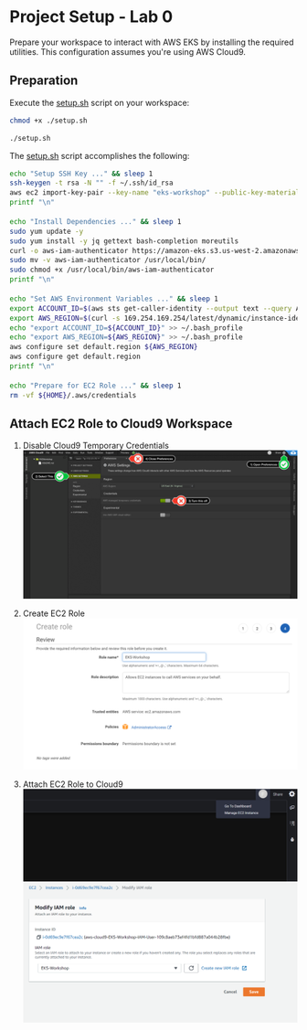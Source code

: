 # Project Setup - Lab 0

Prepare your workspace to interact with AWS EKS by installing the required utilities. This configuration assumes you're using AWS Cloud9.

## Preparation

Execute the [setup.sh](./setup.sh) script on your workspace:

```bash
chmod +x ./setup.sh
```

```bash
./setup.sh
```

The [setup.sh](./setup.sh) script accomplishes the following:

```bash
echo "Setup SSH Key ..." && sleep 1
ssh-keygen -t rsa -N "" -f ~/.ssh/id_rsa
aws ec2 import-key-pair --key-name "eks-workshop" --public-key-material file://~/.ssh/id_rsa.pub
printf "\n"

echo "Install Dependencies ..." && sleep 1
sudo yum update -y
sudo yum install -y jq gettext bash-completion moreutils
curl -o aws-iam-authenticator https://amazon-eks.s3.us-west-2.amazonaws.com/1.21.2/2021-07-05/bin/linux/amd64/aws-iam-authenticator
sudo mv -v aws-iam-authenticator /usr/local/bin/
sudo chmod +x /usr/local/bin/aws-iam-authenticator
printf "\n"

echo "Set AWS Environment Variables ..." && sleep 1
export ACCOUNT_ID=$(aws sts get-caller-identity --output text --query Account) 
export AWS_REGION=$(curl -s 169.254.169.254/latest/dynamic/instance-identity/document | jq -r '.region') 
echo "export ACCOUNT_ID=${ACCOUNT_ID}" >> ~/.bash_profile 
echo "export AWS_REGION=${AWS_REGION}" >> ~/.bash_profile 
aws configure set default.region ${AWS_REGION} 
aws configure get default.region
printf "\n"

echo "Prepare for EC2 Role ..." && sleep 1
rm -vf ${HOME}/.aws/credentials
```

## Attach EC2 Role to Cloud9 Workspace

1. Disable Cloud9 Temporary Credentials ![role-1](./images/role-1.png)

2. Create EC2 Role ![role-2](./images/role-2.png)

3. Attach EC2 Role to Cloud9 ![role-3](./images/role-3.png)
![role-4](./images/role-4.png)
